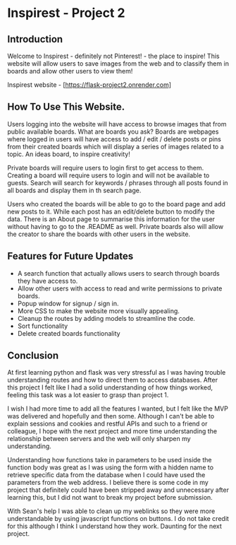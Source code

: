 # Inspirest - Project 2

## Introduction
Welcome to Inspirest - definitely not Pinterest! - the place to inspire! This website will allow users to save images from the web and to classify them in boards and allow other users to view them!

Inspirest website - [https://flask-project2.onrender.com]

## How To Use This Website.
Users logging into the website will have access to browse images that from public available boards. What are boards you ask? Boards are webpages where logged in users will have access to add / edit / delete posts or pins from their created boards which will display a series of images related to a topic. An ideas board, to inspire creativity!

Private boards will require users to login first to get access to them. Creating a board will require users to login and will not be available to guests. Search will search for keywords / phrases through all posts found in all boards and display them in th search page.

Users who created the boards will be able to go to the board page and add new posts to it. While each post has an edit/delete button to modify the data. There is an About page to summarise this information for the user without having to go to the .README as well. Private boards also will allow the creator to share the boards with other users in the website.

## Features for Future Updates
* A search function that actually allows users to search through boards they have access to.
* Allow other users with access to read and write permissions to private boards.
* Popup window for signup / sign in.
* More CSS to make the website more visually appealing.
* Cleanup the routes by adding models to streamline the code.
* Sort functionality
* Delete created boards functionality

## Conclusion
At first learning python and flask was very stressful as I was having trouble understanding routes and how to direct them to access databases. After this project I felt like I had a solid understanding of how things worked, feeling this task was a lot easier to grasp than project 1.

I wish I had more time to add all the features I wanted, but I felt like the MVP was delivered and hopefully and then some. Although I can't be able to explain sessions and cookies and restful APIs and such to a friend or colleague, I hope with the next project and more time understanding the relationship between servers and the web will only sharpen my understanding.

Understanding how functions take in parameters to be used inside the function body was great as I was using the form with a hidden name to retrieve specific data from the database when I could have used the parameters from the web address. I believe there is some code in my project that definitely could have been stripped away and unnecessary after learning this, but I did not want to break my project before submission.

With Sean's help I was able to clean up my weblinks so they were more understandable by using javascript functions on buttons. I do not take credit for this although I think I understand how they work. Daunting for the next project.